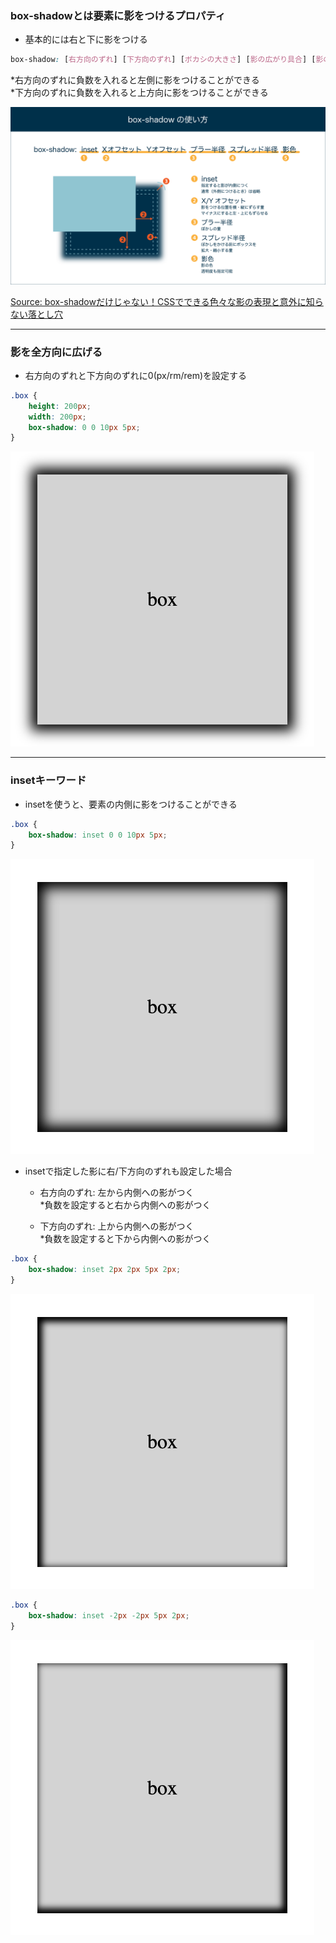 ### box-shadowとは要素に影をつけるプロパティ

- 基本的には右と下に影をつける

```css
box-shadow: [右方向のずれ] [下方向のずれ] [ボカシの大きさ] [影の広がり具合] [影の色];
```
*右方向のずれに負数を入れると左側に影をつけることができる  
*下方向のずれに負数を入れると上方向に影をつけることができる

<img src="./img/box-shadow.png" />

[Source: box-shadowだけじゃない！CSSでできる色々な影の表現と意外に知らない落とし穴](https://ics.media/entry/200406/)

---

### 影を全方向に広げる

- 右方向のずれと下方向のずれに0(px/rm/rem)を設定する
```css
.box {
    height: 200px;
    width: 200px;
    box-shadow: 0 0 10px 5px;
}
```

<img src="./img/box-shadow2.png" />

---

### insetキーワード

- insetを使うと、要素の内側に影をつけることができる

```css
.box {
    box-shadow: inset 0 0 10px 5px;
}
```

<img src="./img/box-shadow3.png" />

<br>

- insetで指定した影に右/下方向のずれも設定した場合
    - 右方向のずれ: 左から内側への影がつく  
    *負数を設定すると右から内側への影がつく

    - 下方向のずれ: 上から内側への影がつく  
    *負数を設定すると下から内側への影がつく

```css
.box {
    box-shadow: inset 2px 2px 5px 2px;
}
```

<img src="./img/box-shadow4.png" />

<br>

```css
.box {
    box-shadow: inset -2px -2px 5px 2px;
}
```

<img src="./img/box-shadow5.png" />
